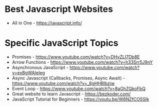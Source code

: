 # Best Javascript Websites

- All in One - https://javascript.info/

# Specific JavaScript Topics

- Promises - https://www.youtube.com/watch?v=DHvZLI7Db8E
- Arrow Functions - https://www.youtube.com/watch?v=h33Srr5J9nY
- Asynchronous JavaScript - https://www.youtube.com/watch?v=exBgWAIeIeg
- Async Javascript (Callbacks, Promises, Async Await) - https://www.youtube.com/watch?v=_8gHHBlbziw
- Event Loop - https://www.youtube.com/watch?v=8aGhZQkoFbQ
- Great website to learn Javascript - https://bezkoder.com/
- JavaScript Tutorial for Beginners - https://youtu.be/W6NZfCO5SIk
